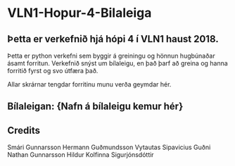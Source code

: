 # VLN1-Hopur-4-Bilaleiga

## Þetta er verkefnið hjá hópi 4 í VLN1 haust 2018.
Þetta er python verkefni sem byggir á greiningu og hönnun hugbúnaðar ásamt forritun. Verkefnið snýst um bílaleigu, en það þarf að greina og hanna forritið fyrst og svo útfæra það.

Allar skrárnar tengdar forritinu munu verða geymdar hér.

## Bílaleigan: {Nafn á bílaleigu kemur hér}


## Credits
Smári Gunnarsson
Hermann Guðmundsson
Vytautas Sipavicius
Guðni Nathan Gunnarsson
Hildur Kolfinna Sigurjónsdóttir
